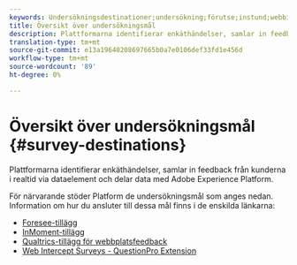 ```yaml
---
keywords: Undersökningsdestinationer;undersökning;förutse;instund;webbinfångsundersökningar;frågor
title: Översikt över undersökningsmål
description: Plattformarna identifierar enkäthändelser, samlar in feedback från kunderna i realtid via dataelement och delar data med Adobe Experience Platform.
translation-type: tm+mt
source-git-commit: e13a19640208697665b0a7e0106def33fd1e456d
workflow-type: tm+mt
source-wordcount: '89'
ht-degree: 0%

---
```



# Översikt över undersökningsmål {#survey-destinations}

Plattformarna identifierar enkäthändelser, samlar in feedback från kunderna i realtid via dataelement och delar data med Adobe Experience Platform.

För närvarande stöder Platform de undersökningsmål som anges nedan. Information om hur du ansluter till dessa mål finns i de enskilda länkarna:

- [Foresee-tillägg](./foresee.md)
- [InMoment-tillägg](./inmoment.md)
- [Qualtrics-tillägg för webbplatsfeedback](./qualtrics.md)
- [Web Intercept Surveys - QuestionPro Extension](./web-intercept-surveys.md)
